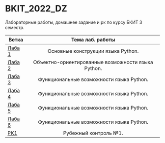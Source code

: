 # BKIT_2022_DZ
Лабораторные работы, домашнее задание и рк по курсу БКИТ 3 семестр.

| Ветка         | Тема лаб. работы   |
| ------------- |:------------------:|
|[ Лаба 1     ](https://github.com/AlexeyKazitsin/BKIT_2022_DZ/tree/lab_1)|Основные конструкции языка Python.|
|[ Лаба 2     ](https://github.com/AlexeyKazitsin/BKIT_2022_DZ/tree/lab_2)|Объектно-ориентированные возможности языка Python.|
|[ Лаба 3     ](https://github.com/AlexeyKazitsin/BKIT_2022_DZ/tree/lab_3)|Функциональные возможности языка Python.|
|[ Лаба 4     ](https://github.com/AlexeyKazitsin/BKIT_2022_DZ/tree/lab_4)|Функциональные возможности языка Python.|
|[ Лаба 5     ](https://github.com/AlexeyKazitsin/BKIT_2022_DZ/tree/lab_5)|Функциональные возможности языка Python.|
|[ Лаба 6     ](https://github.com/AlexeyKazitsin/BKIT_2022_DZ/tree/lab_6)|Функциональные возможности языка Python.|
|[ РК1        ](https://github.com/AlexeyKazitsin/BKIT_2022_DZ/tree/rk_1)|Рубежный контроль №1.|
